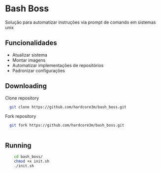 # Bash Boss

Solução para automatizar instruções via prompt de comando em sistemas unix

## Funcionalidades

- Atualizar sistema
- Montar imagens
- Automatizar implementações de repositórios
- Padronizar configurações

## Downloading

Clone repository

```bash
  git clone https://github.com/hardcore3m/bash_boss.git
```

Fork repository

```bash
  git fork https://github.com/hardcore3m/bash_boss.git
  
```

## Running

```bash
    cd bash_boss/
    chmod +x init.sh
    ./init.sh
```
